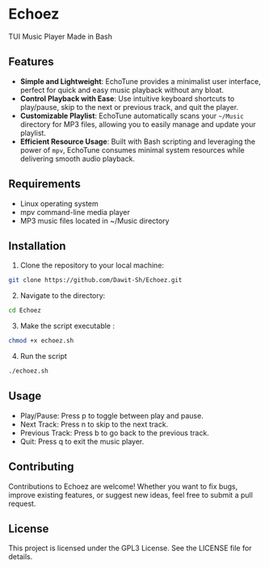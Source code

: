 # Echoez
TUI Music Player Made in Bash 

## Features
- **Simple and Lightweight**: EchoTune provides a minimalist user interface, perfect for quick and easy music playback without any bloat.
- **Control Playback with Ease**: Use intuitive keyboard shortcuts to play/pause, skip to the next or previous track, and quit the player.
- **Customizable Playlist**: EchoTune automatically scans your `~/Music` directory for MP3 files, allowing you to easily manage and update your playlist.
- **Efficient Resource Usage**: Built with Bash scripting and leveraging the power of `mpv`, EchoTune consumes minimal system resources while delivering smooth audio playback.

## Requirements
- Linux operating system
- mpv command-line media player
- MP3 music files located in ~/Music directory

## Installation

1. Clone the repository to your local machine:
```bash
git clone https://github.com/Dawit-Sh/Echoez.git
```
2. Navigate to the directory:
```bash
cd Echoez
```
3. Make the script executable :
```bash
chmod +x echoez.sh
```
4. Run the script
```bash
./echoez.sh
```

## Usage
- Play/Pause: Press p to toggle between play and pause.
- Next Track: Press n to skip to the next track.
- Previous Track: Press b to go back to the previous track.
- Quit: Press q to exit the music player.

## Contributing
Contributions to Echoez are welcome! 
Whether you want to fix bugs, improve existing features, or suggest new ideas, feel free to submit a pull request.

## License
This project is licensed under the GPL3 License. See the LICENSE file for details.

